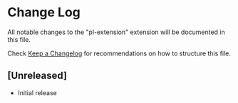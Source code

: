 # Change Log

All notable changes to the "pl-extension" extension will be documented in this file.

Check [Keep a Changelog](http://keepachangelog.com/) for recommendations on how to structure this file.

## [Unreleased]

- Initial release
